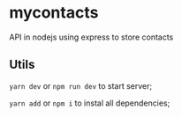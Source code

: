 # mycontacts
API in nodejs using express to store contacts

## Utils
`yarn dev` or `npm run dev` to start server;

`yarn add` or `npm i` to instal all dependencies;
